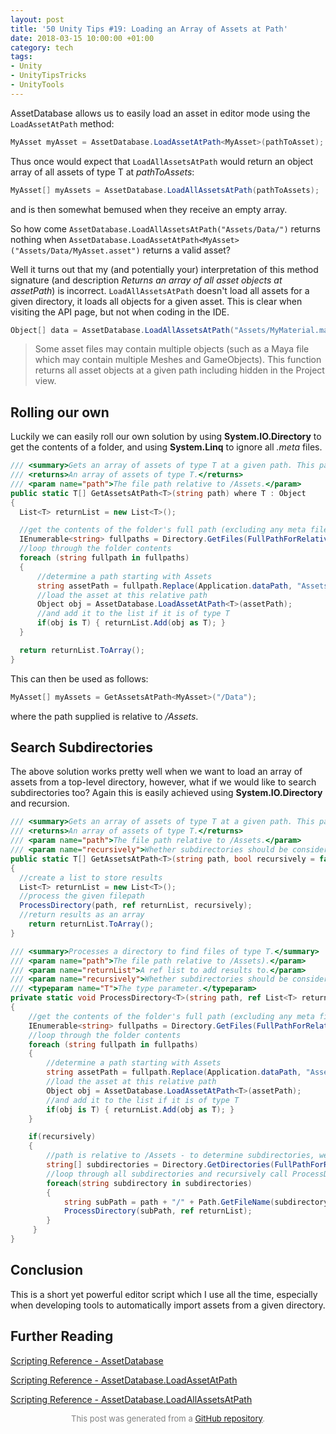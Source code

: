 ```yaml
---
layout: post
title: '50 Unity Tips #19: Loading an Array of Assets at Path'
date: 2018-03-15 10:00:00 +01:00
category: tech
tags:
- Unity
- UnityTipsTricks
- UnityTools
---
```


AssetDatabase allows us to easily load an asset in editor mode using the ```LoadAssetAtPath``` method:

```C#
MyAsset myAsset = AssetDatabase.LoadAssetAtPath<MyAsset>(pathToAsset);
```

Thus once would expect that ```LoadAllAssetsAtPath``` would return an object array of all assets of type T at *pathToAssets*:

```C#
MyAsset[] myAssets = AssetDatabase.LoadAllAssetsAtPath(pathToAssets);
```

and is then somewhat bemused when they receive an empty array.

So how come ```AssetDatabase.LoadAllAssetsAtPath("Assets/Data/")``` returns nothing when  ```AssetDatabase.LoadAssetAtPath<MyAsset>("Assets/Data/MyAsset.asset")``` returns a valid asset?

Well it turns out that my (and potentially your) interpretation of this method signature (and description *Returns an array of all asset objects at assetPath*) is incorrect. ```LoadAllAssetsAtPath``` doesn't load all assets for a given directory, it loads all objects for a given asset. This is clear when visiting the API page, but not when coding in the IDE.

```C#
Object[] data = AssetDatabase.LoadAllAssetsAtPath("Assets/MyMaterial.mat");
```

> Some asset files may contain multiple objects (such as a Maya file which may contain multiple Meshes and GameObjects). This function returns all asset objects at a given path including hidden in the Project view.

## Rolling our own

Luckily we can easily roll our own solution by using **System.IO.Directory** to get the contents of a folder, and using **System.Linq** to ignore all *.meta* files.

```C#
/// <summary>Gets an array of assets of type T at a given path. This path is relative to /Assets.</summary>
/// <returns>An array of assets of type T.</returns>
/// <param name="path">The file path relative to /Assets.</param>
public static T[] GetAssetsAtPath<T>(string path) where T : Object
{  
  List<T> returnList = new List<T>();

  //get the contents of the folder's full path (excluding any meta files) sorted alphabetically
  IEnumerable<string> fullpaths = Directory.GetFiles(FullPathForRelativePath(path)).Where(x => !x.EndsWith(".meta")).OrderBy(s => s);
  //loop through the folder contents
  foreach (string fullpath in fullpaths)
  {
      //determine a path starting with Assets
      string assetPath = fullpath.Replace(Application.dataPath, "Assets");
      //load the asset at this relative path
      Object obj = AssetDatabase.LoadAssetAtPath<T>(assetPath);
      //and add it to the list if it is of type T
      if(obj is T) { returnList.Add(obj as T); }
  }

  return returnList.ToArray();
}
```

This can then be used as follows:

```C#
MyAsset[] myAssets = GetAssetsAtPath<MyAsset>("/Data");
```

where the path supplied is relative to */Assets*.

## Search Subdirectories

The above solution works pretty well when we want to load an array of assets from a top-level directory, however, what if we would like to search subdirectories too? Again this is easily achieved using **System.IO.Directory** and recursion.

```C#
/// <summary>Gets an array of assets of type T at a given path. This path is relative to /Assets.</summary>
/// <returns>An array of assets of type T.</returns>
/// <param name="path">The file path relative to /Assets.</param>
/// <param name="recursively">Whether subdirectories should be considered.</param>
public static T[] GetAssetsAtPath<T>(string path, bool recursively = false) where T : Object
{  
  //create a list to store results
  List<T> returnList = new List<T>();
  //process the given filepath
  ProcessDirectory(path, ref returnList, recursively);
  //return results as an array
	return returnList.ToArray();
}

/// <summary>Processes a directory to find files of type T.</summary>
/// <param name="path">The file path relative to /Assets).</param>
/// <param name="returnList">A ref list to add results to.</param>
/// <param name="recursively">Whether subdirectories should be considered.</param>
/// <typeparam name="T">The type parameter.</typeparam>
private static void ProcessDirectory<T>(string path, ref List<T> returnList, bool recursively = false) where T : Object
{
    //get the contents of the folder's full path (excluding any meta files) sorted alphabetically
    IEnumerable<string> fullpaths = Directory.GetFiles(FullPathForRelativePath(path)).Where(x => !x.EndsWith(".meta")).OrderBy(s => s);
    //loop through the folder contents
    foreach (string fullpath in fullpaths)
    {
        //determine a path starting with Assets
        string assetPath = fullpath.Replace(Application.dataPath, "Assets");
        //load the asset at this relative path
        Object obj = AssetDatabase.LoadAssetAtPath<T>(assetPath);
        //and add it to the list if it is of type T
        if(obj is T) { returnList.Add(obj as T); }
    }

    if(recursively)
    {
        //path is relative to /Assets - to determine subdirectories, we need to query the full data
        string[] subdirectories = Directory.GetDirectories(FullPathForRelativePath(path));
        //loop through all subdirectories and recursively call ProcessDirectory on a relative path
        foreach(string subdirectory in subdirectories)
        {
            string subPath = path + "/" + Path.GetFileName(subdirectory);
            ProcessDirectory(subPath, ref returnList);
        }
     }
}
```

## Conclusion

This is a short yet powerful editor script which I use all the time, especially when developing tools to automatically import assets from a given directory.

## Further Reading

[Scripting Reference - AssetDatabase](https://docs.unity3d.com/ScriptReference/AssetDatabase.html)

[Scripting Reference - AssetDatabase.LoadAssetAtPath](https://docs.unity3d.com/ScriptReference/AssetDatabase.LoadAssetAtPath.html)

[Scripting Reference - AssetDatabase.LoadAllAssetsAtPath](https://docs.unity3d.com/ScriptReference/AssetDatabase.LoadAllAssetsAtPath.html)


<p align="center"><font size="-1" color="#828282">This post was generated from a <a href="https://github.com/defuncart/50-unity-tips/tree/master/%2319-LoadingArrayAssetsAtPath">GitHub repository</a>.</font></p>
